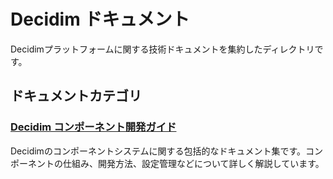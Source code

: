 # Decidim ドキュメント

Decidimプラットフォームに関する技術ドキュメントを集約したディレクトリです。

## ドキュメントカテゴリ

### [Decidim コンポーネント開発ガイド](./component/)

Decidimのコンポーネントシステムに関する包括的なドキュメント集です。コンポーネントの仕組み、開発方法、設定管理などについて詳しく解説しています。

